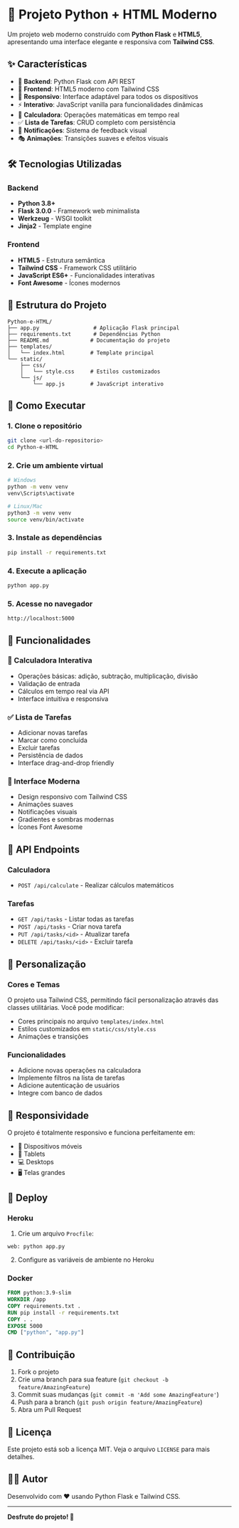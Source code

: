 # 🚀 Projeto Python + HTML Moderno

Um projeto web moderno construído com **Python Flask** e **HTML5**, apresentando uma interface elegante e responsiva com **Tailwind CSS**.

## ✨ Características

- 🐍 **Backend**: Python Flask com API REST
- 🎨 **Frontend**: HTML5 moderno com Tailwind CSS
- 📱 **Responsivo**: Interface adaptável para todos os dispositivos
- ⚡ **Interativo**: JavaScript vanilla para funcionalidades dinâmicas
- 🧮 **Calculadora**: Operações matemáticas em tempo real
- ✅ **Lista de Tarefas**: CRUD completo com persistência
- 🔔 **Notificações**: Sistema de feedback visual
- 🎭 **Animações**: Transições suaves e efeitos visuais

## 🛠️ Tecnologias Utilizadas

### Backend
- **Python 3.8+**
- **Flask 3.0.0** - Framework web minimalista
- **Werkzeug** - WSGI toolkit
- **Jinja2** - Template engine

### Frontend
- **HTML5** - Estrutura semântica
- **Tailwind CSS** - Framework CSS utilitário
- **JavaScript ES6+** - Funcionalidades interativas
- **Font Awesome** - Ícones modernos

## 📁 Estrutura do Projeto

```
Python-e-HTML/
├── app.py                 # Aplicação Flask principal
├── requirements.txt       # Dependências Python
├── README.md             # Documentação do projeto
├── templates/
│   └── index.html        # Template principal
└── static/
    ├── css/
    │   └── style.css     # Estilos customizados
    └── js/
        └── app.js        # JavaScript interativo
```

## 🚀 Como Executar

### 1. Clone o repositório
```bash
git clone <url-do-repositorio>
cd Python-e-HTML
```

### 2. Crie um ambiente virtual
```bash
# Windows
python -m venv venv
venv\Scripts\activate

# Linux/Mac
python3 -m venv venv
source venv/bin/activate
```

### 3. Instale as dependências
```bash
pip install -r requirements.txt
```

### 4. Execute a aplicação
```bash
python app.py
```

### 5. Acesse no navegador
```
http://localhost:5000
```

## 🎯 Funcionalidades

### 🧮 Calculadora Interativa
- Operações básicas: adição, subtração, multiplicação, divisão
- Validação de entrada
- Cálculos em tempo real via API
- Interface intuitiva e responsiva

### ✅ Lista de Tarefas
- Adicionar novas tarefas
- Marcar como concluída
- Excluir tarefas
- Persistência de dados
- Interface drag-and-drop friendly

### 🎨 Interface Moderna
- Design responsivo com Tailwind CSS
- Animações suaves
- Notificações visuais
- Gradientes e sombras modernas
- Ícones Font Awesome

## 🔧 API Endpoints

### Calculadora
- `POST /api/calculate` - Realizar cálculos matemáticos

### Tarefas
- `GET /api/tasks` - Listar todas as tarefas
- `POST /api/tasks` - Criar nova tarefa
- `PUT /api/tasks/<id>` - Atualizar tarefa
- `DELETE /api/tasks/<id>` - Excluir tarefa

## 🎨 Personalização

### Cores e Temas
O projeto usa Tailwind CSS, permitindo fácil personalização através das classes utilitárias. Você pode modificar:

- Cores principais no arquivo `templates/index.html`
- Estilos customizados em `static/css/style.css`
- Animações e transições

### Funcionalidades
- Adicione novas operações na calculadora
- Implemente filtros na lista de tarefas
- Adicione autenticação de usuários
- Integre com banco de dados

## 📱 Responsividade

O projeto é totalmente responsivo e funciona perfeitamente em:
- 📱 Dispositivos móveis
- 📱 Tablets
- 💻 Desktops
- 🖥️ Telas grandes

## 🚀 Deploy

### Heroku
1. Crie um arquivo `Procfile`:
```
web: python app.py
```

2. Configure as variáveis de ambiente no Heroku

### Docker
```dockerfile
FROM python:3.9-slim
WORKDIR /app
COPY requirements.txt .
RUN pip install -r requirements.txt
COPY . .
EXPOSE 5000
CMD ["python", "app.py"]
```

## 🤝 Contribuição

1. Fork o projeto
2. Crie uma branch para sua feature (`git checkout -b feature/AmazingFeature`)
3. Commit suas mudanças (`git commit -m 'Add some AmazingFeature'`)
4. Push para a branch (`git push origin feature/AmazingFeature`)
5. Abra um Pull Request

## 📄 Licença

Este projeto está sob a licença MIT. Veja o arquivo `LICENSE` para mais detalhes.

## 👨‍💻 Autor

Desenvolvido com ❤️ usando Python Flask e Tailwind CSS.

---

**Desfrute do projeto! 🎉**
